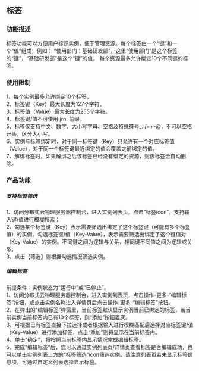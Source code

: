 ## 标签

### 功能描述

标签功能可以方便用户标识实例，便于管理资源。每个标签由一个“键”和一个“值”组成，例如： “使用部门：基础研发部”，这里“使用部门”是这个标签的“键”，“基础研发部”是这个“键”的值。 每个资源最多允许绑定10个不同键的标签。

### 使用限制

1、每个实例最多允许绑定10个标签。<br/>
2、标签键（Key）最大长度为127个字符。<br/>
3、标签值（Value）最大长度为255个字符。<br/>
4、标签键/值不可使用 jrn: 前缀。<br/>
5、标签仅支持中文、数字、大小写字母、空格及特殊符号_.:/=+-@，不可以空格开头，区分大小写。<br/>
6、实例与标签绑定时，对于同一标签键（Key）只允许有一个对应标签值（Value），对于同一个标签键最近绑定的值会覆盖之前绑定的值。<br/>
7、解绑标签时，如果解绑之后该标签已经没有绑定的资源，则该标签会自动删除。<br/>

### 产品功能

##### 支持标签筛选

1、访问分布式云物理服务器控制台，进入实例列表页，点击“标签icon”，支持输入键/值进行模糊搜索；<br/>
2、勾选某个标签键（Key）表示需要筛选出绑定了这个标签键（可能有多个标签值）的实例。勾选标签键/值（Key-Value），表示需要筛选出绑定了这个键值对（Key-Value）的实例。不同键之间为逻辑与关系，相同键不同值之间为逻辑或关系。<br/>
3、点击【筛选】则根据勾选情况筛选实例。

##### 编辑标签

前提条件：实例状态为“运行中”或“已停止”。<br/>
1、访问分布式云物理服务器控制台，进入实例列表页，点击操作-更多-“编辑标签”按钮，或点击实例名称进入详情页后点击操作-更多-“编辑标签”按钮。<br/>
2、在弹出的“编辑标签”弹窗里，当前标签默认显示实例当前已绑定的标签，若当前实例当前标签内已有10个标签，则“添加”按钮置灰。<br/>
3、可根据已有标签直接下拉选择或者根据输入进行模糊匹配后选择对应标签键/值（Key-Value）进行添加标签，点击“添加”则将显示在当前标签内。<br/>
4、单击“确定”，将按照当前标签内显示情况完成编辑标签。<br/>
5、完成“编辑标签”后，您可以通过实例列表页/详情页查看标签是否编辑成功，也可以单击实例列表上方的“标签筛选”icon筛选实例。请注意列表页若未显示标签信息项，可通过自定义列表选择显示标签。


